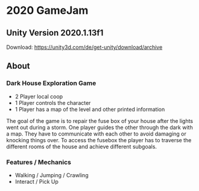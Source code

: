 # 2020 GameJam

## Unity Version 2020.1.13f1
Download: https://unity3d.com/de/get-unity/download/archive

## About
### Dark House Exploration Game

* 2 Player local coop
* 1 Player controls the character
* 1 Player has a map of the level and other printed information

The goal of the game is to repair the fuse box of your house after the lights went out during a storm. One player guides the other through the dark with a map. They have to communicate with each other to avoid damaging or knocking things over. To access the fusebox the player has to traverse the different rooms of the house and achieve different subgoals.

### Features / Mechanics
* Walking / Jumping / Crawling
* Interact / Pick Up
